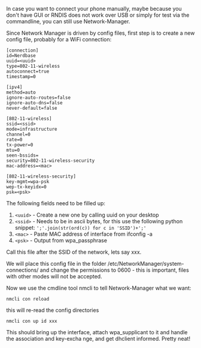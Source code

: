 In case you want to connect your phone manually, maybe because you don't have GUI or RNDIS does not work over USB or simply for test via the commandline, you can still use Network-Manager.

Since Network Manager is driven by config files, first step is to create a new config file, probably for a WiFi connection:

    [connection]
    id=Nerdbase
    uuid=<uuid>
    type=802-11-wireless
    autoconnect=true
    timestamp=0

    [ipv4]
    method=auto
    ignore-auto-routes=false
    ignore-auto-dns=false
    never-default=false

    [802-11-wireless]
    ssid=<ssid>
    mode=infrastructure
    channel=0
    rate=0
    tx-power=0
    mtu=0
    seen-bssids=
    security=802-11-wireless-security
    mac-address=<mac>

    [802-11-wireless-security]
    key-mgmt=wpa-psk
    wep-tx-keyidx=0
    psk=<psk>

The following fields need to be filled up:

1. `<uuid>` - Create a new one by calling uuid on your desktop
2. `<ssid>` - Needs to be in ascii bytes, for this use the following python snippet: `';'.join(str(ord(c)) for c in 'SSID')+';'`
3. `<mac>` - Paste MAC address of interface from ifconfig -a
4. `<psk>` - Output from wpa_passphrase <ssid> <passphrase>

Call this file after the SSID of the network, lets say xxx.

We will place this config file in the folder /etc/NetworkManager/system-connections/ and change the permissions to 0600 - this is important, files with other modes will not be accepted.

Now we use the cmdline tool nmcli to tell Network-Manager what we want:

`nmcli con reload`

this will re-read the config directories

`nmcli con up id xxx`

This should bring up the interface, attach wpa_supplicant to it and handle the association and key-excha nge, and get dhclient informed. Pretty neat!
